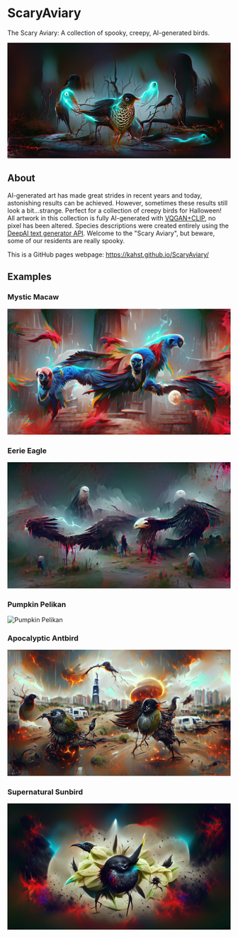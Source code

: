 # ScaryAviary
The Scary Aviary: A collection of spooky, creepy, AI-generated birds.

![Terrifying Thrush](https://github.com/kahst/ScaryAviary/blob/main/assets/img/twitter_card.png "Terrifying Thrush")

## About

AI-generated art has made great strides in recent years and today, astonishing results can be achieved. However, sometimes these results still look a bit...strange. Perfect for a collection of creepy birds for Halloween! All artwork in this collection is fully AI-generated with [VQGAN+CLIP](https://github.com/justinjohn0306/VQGAN-CLIP), no pixel has been altered. Species descriptions were created entirely using the [DeepAI text generator API](https://deepai.org/machine-learning-model/text-generator). Welcome to the "Scary Aviary", but beware, some of our residents are really spooky.

This is a GitHub pages webpage: https://kahst.github.io/ScaryAviary/

## Examples

### Mystic Macaw

![Mystic Macaw](https://github.com/kahst/ScaryAviary/blob/main/assets/img/mystic_macaw.png "Mystic Macaw")

### Eerie Eagle

![Eerie Eagle](https://github.com/kahst/ScaryAviary/blob/main/assets/img/eerie_eagle.png "Eerie Eagle")

### Pumpkin Pelikan

![Pumpkin Pelikan](https://github.com/kahst/ScaryAviary/blob/main/assets/img/pumpkin_pelikan.png "Pumpkin Pelikan")

### Apocalyptic Antbird

![Apocalyptic Antbird](https://github.com/kahst/ScaryAviary/blob/main/assets/img/apocalyptic_antbird.png "Apocalyptic Antbird")

### Supernatural Sunbird

![Supernatural Sunbird](https://github.com/kahst/ScaryAviary/blob/main/assets/img/supernatural_sunbird.png "Supernatural Sunbird")